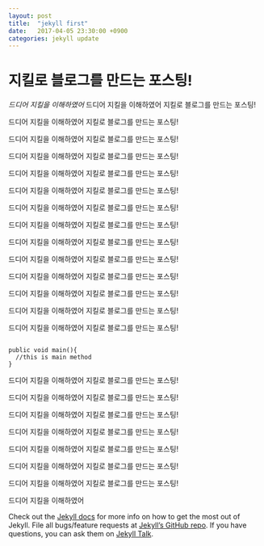 ```yaml
---
layout: post
title:  "jekyll first"
date:   2017-04-05 23:30:00 +0900
categories: jekyll update
---
```


# 지킬로 블로그를 만드는 포스팅!

*드디어 지킬을 이해하였어*
드디어 지킬을 이해하였어
지킬로 블로그를 만드는 포스팅!

드디어 지킬을 이해하였어
지킬로 블로그를 만드는 포스팅!

드디어 지킬을 이해하였어
지킬로 블로그를 만드는 포스팅!

드디어 지킬을 이해하였어
지킬로 블로그를 만드는 포스팅!

드디어 지킬을 이해하였어
지킬로 블로그를 만드는 포스팅!

드디어 지킬을 이해하였어
지킬로 블로그를 만드는 포스팅!

드디어 지킬을 이해하였어
지킬로 블로그를 만드는 포스팅!

드디어 지킬을 이해하였어
지킬로 블로그를 만드는 포스팅!

드디어 지킬을 이해하였어
지킬로 블로그를 만드는 포스팅!

드디어 지킬을 이해하였어
지킬로 블로그를 만드는 포스팅!

드디어 지킬을 이해하였어
지킬로 블로그를 만드는 포스팅!

드디어 지킬을 이해하였어
지킬로 블로그를 만드는 포스팅!

드디어 지킬을 이해하였어
지킬로 블로그를 만드는 포스팅!

드디어 지킬을 이해하였어
지킬로 블로그를 만드는 포스팅!
```

public void main(){
  //this is main method
}
```
드디어 지킬을 이해하였어
지킬로 블로그를 만드는 포스팅!

드디어 지킬을 이해하였어
지킬로 블로그를 만드는 포스팅!

드디어 지킬을 이해하였어
지킬로 블로그를 만드는 포스팅!

드디어 지킬을 이해하였어
지킬로 블로그를 만드는 포스팅!

드디어 지킬을 이해하였어
지킬로 블로그를 만드는 포스팅!

드디어 지킬을 이해하였어
지킬로 블로그를 만드는 포스팅!

드디어 지킬을 이해하였어
지킬로 블로그를 만드는 포스팅!

드디어 지킬을 이해하였어

Check out the [Jekyll docs][jekyll-docs] for more info on how to get the most out of Jekyll. File all bugs/feature requests at [Jekyll’s GitHub repo][jekyll-gh]. If you have questions, you can ask them on [Jekyll Talk][jekyll-talk].

[jekyll-docs]: https://jekyllrb.com/docs/home
[jekyll-gh]:   https://github.com/jekyll/jekyll
[jekyll-talk]: https://talk.jekyllrb.com/
